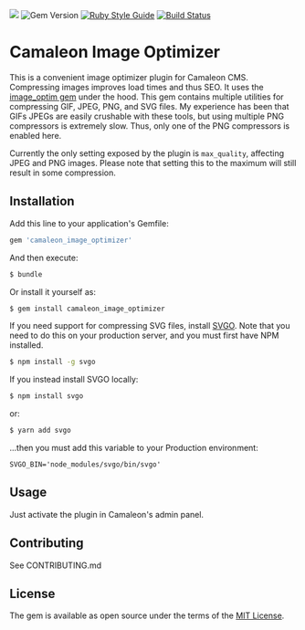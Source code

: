 ![](https://img.shields.io/badge/ruby-2.6%2B-red.svg)
![Gem Version](https://img.shields.io/gem/v/camaleon_image_optimizer.svg?colorB=blue)
[![Ruby Style Guide](https://img.shields.io/badge/code_style-standard-brightgreen.svg)](https://github.com/testdouble/standard)
[![Build Status](https://travis-ci.org/brian-kephart/camaleon_image_optimizer.svg?branch=master)](https://travis-ci.org/brian-kephart/camaleon_image_optimizer)



# Camaleon Image Optimizer
This is a convenient image optimizer plugin for Camaleon CMS. Compressing images improves load times and thus SEO. It uses the [image_optim gem](https://github.com/toy/image_optim) under the hood. This gem contains multiple utilities for compressing GIF, JPEG, PNG, and SVG files. My experience has been that GIFs JPEGs are easily crushable with these tools, but using multiple PNG compressors is extremely slow. Thus, only one of the PNG compressors is enabled here.

Currently the only setting exposed by the plugin is `max_quality`, affecting JPEG and PNG images. Please note that setting this to the maximum will still result in some compression.

## Installation
Add this line to your application's Gemfile:

```ruby
gem 'camaleon_image_optimizer'
```

And then execute:
```bash
$ bundle
```

Or install it yourself as:
```bash
$ gem install camaleon_image_optimizer
```

If you need support for compressing SVG files, install [SVGO](https://github.com/svg/svgo). Note that you need to do this on your production server, and you must first have NPM installed.
```bash
$ npm install -g svgo
```

If you instead install SVGO locally:
```bash
$ npm install svgo
```
or:
```bash
$ yarn add svgo
```
...then you must add this variable to your Production environment:
```
SVGO_BIN='node_modules/svgo/bin/svgo'
```

## Usage
Just activate the plugin in Camaleon's admin panel.

## Contributing
See CONTRIBUTING.md

## License
The gem is available as open source under the terms of the [MIT License](https://opensource.org/licenses/MIT).
